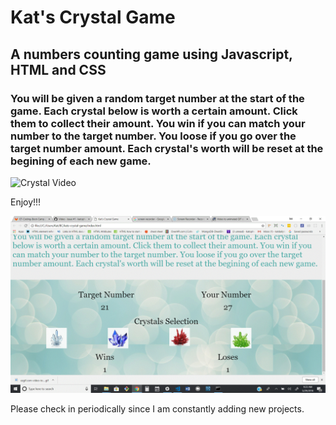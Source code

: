 # Kat's Crystal Game

## A numbers counting game using Javascript, HTML and CSS

### You will be given a random target number at the start of the game. Each crystal below is worth a certain amount. Click them to collect their amount. You win if you can match your number to the target number. You loose if you go over the target number amount. Each crystal's worth will be reset at the begining of each new game.


![Crystal Video](https://user-images.githubusercontent.com/32774089/40661159-0f521674-6321-11e8-800a-43776467c5d6.gif)

Enjoy!!!

![Crystal Shot](assets/images/scrn.gif)

Please check in periodically since I am constantly adding new projects.